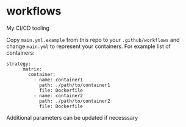 # workflows
My CI/CD tooling

Copy `main.yml.example` from this repo to your `.github/workflows` and change `main.yml` to represent your containers. For example list of containers:
```
strategy:
      matrix:
        container:
          - name: container1
            path: ./path/to/container1
            file: Dockerfile
          - name: container2
            path: ./path/to/container2
            file: Dockerfile
```

Additional parameters can be updated if necesssary
